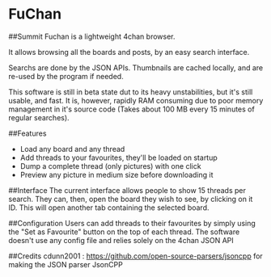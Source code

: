 # FuChan
##Summit
Fuchan is a lightweight 4chan browser.

It allows browsing all the boards and posts, by an easy search interface.

Searchs are done by the JSON APIs. Thumbnails are cached locally, and are re-used by the program if needed.

This software is still in beta state dut to its heavy unstabilities, but it's still usable, and fast. It is, however, rapidly RAM consuming due to poor memory management in it's source code (Takes about 100 MB every 15 minutes of regular searches).

##Features
<ul>
  <li>Load any board and any thread</li>
  <li>Add threads to your favourites, they'll be loaded on startup</li>
  <li>Dump a complete thread (only pictures) with one click</li>
  <li>Preview any picture in medium size before downloading it</li>
</ul>

##Interface
The current interface allows people to show 15 threads per search. They can, then, open the board they wish to see, by clicking on it ID. This will open another tab containing the selected board.

##Configuration
Users can add threads to their favourites by simply using the "Set as Favourite" button on the top of each thread. The software doesn't use any config file and relies solely on the 4chan JSON API

##Credits
cdunn2001 : https://github.com/open-source-parsers/jsoncpp for making the JSON parser JsonCPP

